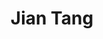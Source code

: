 ---
title: " Jian Tang"
draft: false

# Job rank 職階
rank: "Professor" # 教授 | 准教授 | 助教 | ...

# Sort oorder
weight: 1

# Laboratory group
la_group: "Molecular Chemistry" # 分子化学 | 物質化学 | 反応化学

# Laboratory
laboratory:
  id: spectro
  name: Spectrochemistry Laboratory


# page title background image
bg_image: "images/banner/bg1.jpg"

# meta description ~100 letters in Japanese
description : "None"

# teacher portrait
image: "images/faculty/tang.jpg"

# interest
interest: ["None", "None", "None"]

# achievements
achievements: []


# contact info
contact:
- icon: ti-email
  link: mailto:jtang@okayama-u.ac.jp
  name: jtang@okayama-u.ac.jp


- name : "Spectrochemistry Laboratory (Group Website)"
  icon : "ti-world" # icon pack : https://themify.me/themify-icons
  link : "None"

- name : "3-1-1 Tsushima-Naka, Kita Ward, Okayama City, Okayama 700-8530"
  icon : "ti-location-pin" # icon pack : https://themify.me/themify-icons
  link : "#"

# type
type: "faculty"
---